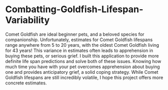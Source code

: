 # Combatting-Goldfish-Lifespan-Variability
Comet Goldfish are ideal beginner pets, and a beloved species for companionship. Unfortunately, estimates for Comet Goldfish lifespans range anywhere from 5 to 20 years, with the oldest Comet Goldfish living for 43 years! This variance in estimates often leads to apprehension in buying these pets, or serious grief. I built this application to provide more definite life span predictions and solve both of these issues. Knowing how much time you have with your pet overcomes apprehension about buying one and provides anticipatory grief, a solid coping strategy. While Comet Goldfish lifespans are still incredibly volatile, I hope this project offers more concrete estimates.